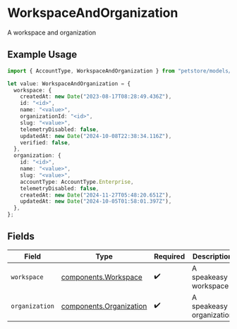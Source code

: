 # WorkspaceAndOrganization

A workspace and organization

## Example Usage

```typescript
import { AccountType, WorkspaceAndOrganization } from "petstore/models/components";

let value: WorkspaceAndOrganization = {
  workspace: {
    createdAt: new Date("2023-08-17T08:28:49.436Z"),
    id: "<id>",
    name: "<value>",
    organizationId: "<id>",
    slug: "<value>",
    telemetryDisabled: false,
    updatedAt: new Date("2024-10-08T22:38:34.116Z"),
    verified: false,
  },
  organization: {
    id: "<id>",
    name: "<value>",
    slug: "<value>",
    accountType: AccountType.Enterprise,
    telemetryDisabled: false,
    createdAt: new Date("2024-11-27T05:48:20.651Z"),
    updatedAt: new Date("2024-10-05T01:58:01.397Z"),
  },
};
```

## Fields

| Field                                                              | Type                                                               | Required                                                           | Description                                                        |
| ------------------------------------------------------------------ | ------------------------------------------------------------------ | ------------------------------------------------------------------ | ------------------------------------------------------------------ |
| `workspace`                                                        | [components.Workspace](../../models/components/workspace.md)       | :heavy_check_mark:                                                 | A speakeasy workspace                                              |
| `organization`                                                     | [components.Organization](../../models/components/organization.md) | :heavy_check_mark:                                                 | A speakeasy organization                                           |